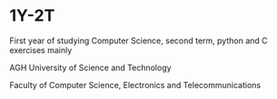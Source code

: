 # 1Y-2T
First year of studying Computer Science, second term, python and C exercises mainly

AGH University of Science and Technology

Faculty of Computer Science, Electronics and Telecommunications
